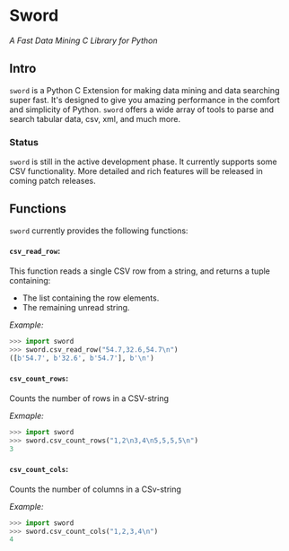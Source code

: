 # Sword

*A Fast Data Mining C Library for Python*

## Intro

`sword` is a Python C Extension for making data mining and data searching super fast. It's designed to 
give you amazing performance in the comfort and simplicity of Python. `sword` offers a wide array of tools
to parse and search tabular data, csv, xml, and much more.

### Status

`sword` is still in the active development phase. It currently supports some CSV functionality. More detailed
and rich features will be released in coming patch releases.


## Functions

`sword` currently provides the following functions:



#### `csv_read_row`:

This function reads a single CSV row from a string, and returns a tuple containing:

* The list containing the row elements.
* The remaining unread string.

*Example:*

```py
>>> import sword
>>> sword.csv_read_row("54.7,32.6,54.7\n")
([b'54.7', b'32.6', b'54.7'], b'\n')
```

#### `csv_count_rows`:

Counts the number of rows in a CSV-string

*Exmaple:*

```py
>>> import sword
>>> sword.csv_count_rows("1,2\n3,4\n5,5,5,5\n")
3
```


#### `csv_count_cols`:

Counts the number of columns in a CSv-string

*Example:*

```py
>>> import sword
>>> sword.csv_count_cols("1,2,3,4\n")
4
```